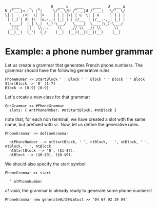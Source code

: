 ```text
   ____    _   _     U  ___ u   ____    ____   U  ___ u 
U /"___|u | \ |"|     \/"_ \/U /"___|U /"___|   \/"_ \/ 
\| |  _ /<|  \| |>    | | | |\| | u  \| | u     | | | | 
 | |_| | U| |\  |u.-,_| |_| | | |/__  | |/__.-,_| |_| | 
  \____|  |_| \_|  \_)-\___/   \____|  \____|\_)-\___/
  _)(|_   ||   \\,-.    \\    _// \\  _// \\      \\
 (__)__)  (_")  (_/    (__)  (__)(__)(__)(__)    (__)
```

# Example: a phone number grammar

Let us create a grammar that generates French phone numbers. The grammar should have the following generative rules
```
PhoneNumer -> StartBlock ' ' Block ' ' Block ' ' Block ' ' Block
StartBlock -> '0' [1-7]
Block -> [0-9] [0-9]
```
Let's create a new class for that grammar:
```smalltalk
GncGrammar << #PhoneGrammar
  slots: { #ntPhoneNmber. #ntStartBlock. #ntBlock }
```
note that, for each non terminal, we have created a slot with the same name, but prefixed with `st`.
Now, let us define the generative rules.
```smalltalk
PhoneGrammar >> defineGrammar

  ntPhoneNumber --> ntStartBlock, ' ', ntBlock, ' ', ntBlock, ' ', ntBlock, ' ', ntBlock.
  ntStartBlock --> '0', ($1-$7).
  ntBlock --> ($0-$9), ($0-$9).
```
We should also specify the start symbol
```smalltalk
PhoneGrammar >> start

  ^ ntPhoneNumber
```
*et voilà*, the grammar is already ready to generate some phone numbers!
```smalltalk
PhoneGrammar new generateWithMinCost >> '04 67 92 39 04'
```
